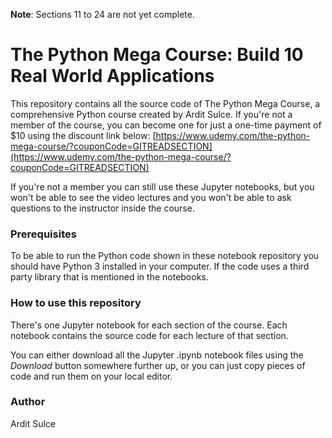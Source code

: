 **Note**: Sections 11 to 24 are not yet complete. 

# The Python Mega Course: Build 10 Real World Applications

This repository contains all the source code of The Python Mega Course, a comprehensive Python course created by Ardit Sulce. If you're not a member of the course, you can become one for just a one-time payment of $10 using the discount link below: [https://www.udemy.com/the-python-mega-course/?couponCode=GITREADSECTION](https://www.udemy.com/the-python-mega-course/?couponCode=GITREADSECTION)

If you're not a member you can still use these Jupyter notebooks, but you won't be able to see the video lectures and you won't be able to ask questions to the instructor inside the course.

### Prerequisites

To be able to run the Python code shown in these notebook repository you should have Python 3 installed in your computer. If the code uses a third party library that is mentioned in the notebooks.

### How to use this repository

There's one Jupyter notebook for each section of the course. Each notebook contains the source code for each lecture of that section. 

You can either download all the Jupyter .ipynb notebook files using the *Download* button somewhere further up, or you can just copy pieces of code and run them on your local editor.

### Author
Ardit Sulce
